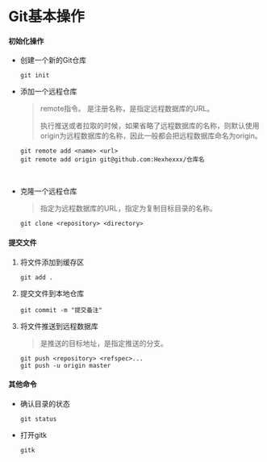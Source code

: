 # Git基本操作

#### 初始化操作

- 创建一个新的Git仓库

  ```
  git init
  ```

  

- 添加一个远程仓库

  > remote指令。 <name>是注册名称，<url>是指定远程数据库的URL。
  >
  > 执行推送或者拉取的时候，如果省略了远程数据库的名称，则默认使用origin为远程数据库的名称，因此一般都会把远程数据库命名为origin。

  ```git
  git remote add <name> <url>
  git remote add origin git@github.com:Hexhexxx/仓库名
  ```

​		

- 克隆一个远程仓库

  > <repository>指定为远程数据库的URL，<directory>指定为复制目标目录的名称。

  ```
  git clone <repository> <directory>
  ```

  

#### 提交文件

1. 将文件添加到缓存区

   ```
   git add . 
   ```

2. 提交文件到本地仓库

   ```
   git commit -m "提交备注"
   ```

3. 将文件推送到远程数据库

   > <repository>是推送的目标地址，<refspec>是指定推送的分支。

   ```
   git push <repository> <refspec>...
   git push -u origin master
   ```



#### 其他命令

- 确认目录的状态

  ```
  git status
  ```

  

- 打开gitk

  ```
  gitk
  ```

  





